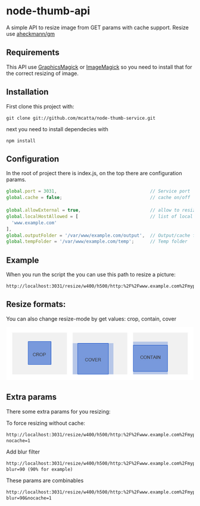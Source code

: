 # node-thumb-api
A simple API to resize image from GET params with cache support. Resize use [aheckmann/gm](https://github.com/aheckmann/gm)

## Requirements
This API use [GraphicsMagick](http://www.graphicsmagick.org/) or [ImageMagick](http://www.imagemagick.org/) so you need to install that for the correct resizing of image.

## Installation
First clone this project with:

    git clone git://github.com/mcatta/node-thumb-service.git

next you need to install dependecies with

    npm install

## Configuration
In the root of project there is index.js, on the top there are configuration params.

```js
global.port = 3031,                                   // Service port
global.cache = false;                                 // cache on/off

global.allowExternal = true,                          // allow to resize external folder
global.localHostAllowed = [                           // list of local allowed host (need allowExternal false)
  'www.example.com'
],
global.outputFolder = '/var/www/example.com/output',  // Output/cache folder
global.tempFolder = '/var/www/example.com/temp';      // Temp folder
```

## Example
When you run the script the you can use this path to resize a picture:

    http://localhost:3031/resize/w400/h500/http:%2F%2Fwww.example.com%2Fmypic.jpg

## Resize formats:
You can also change resize-mode by get values: crop, contain, cover

![alt tag](https://raw.githubusercontent.com/mcatta/node-thumb-api/master/resizemode.jpg)

## Extra params
There some extra params for you resizing:

To force resizing without cache:

    http://localhost:3031/resize/w400/h500/http:%2F%2Fwww.example.com%2Fmypic.jpg/?nocache=1

Add blur filter

    http://localhost:3031/resize/w400/h500/http:%2F%2Fwww.example.com%2Fmypic.jpg/?blur=90 (90% for example)

These params are combinables

    http://localhost:3031/resize/w400/h500/http:%2F%2Fwww.example.com%2Fmypic.jpg/?blur=90&nocache=1